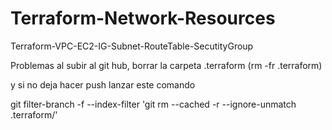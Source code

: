 # Terraform-Network-Resources

Terraform-VPC-EC2-IG-Subnet-RouteTable-SecutityGroup

Problemas al subir al git hub, borrar la carpeta .terraform (rm -fr .terraform)

y si no deja hacer push lanzar este comando 

git filter-branch -f --index-filter 'git rm --cached -r --ignore-unmatch .terraform/'


